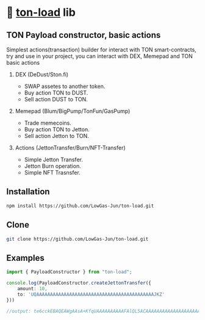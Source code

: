# 💎 [ton-load](https://github.com/LowGas-Jun/ton-load) lib

## TON Payload constructor, basic actions
Simplest actions(transaction) builder for interact with TON smart-contracts, try and use in your project, you can interact with DEX, Memepad and TON basic actions

1. DEX (DeDust/Ston.fi)
    - SWAP assetes to another token.
    - Buy action TON to DUST.
    - Sell action DUST to TON.

2. Memepad (Blum/BigPump/TonFun/GasPump)
    - Trade memecoins.
    - Buy action TON to Jetton.
    - Sell action Jetton to TON.

3. Actions (JettonTransfer/Burn/NFT-Transfer)
    - Simple Jetton Transfer.
    - Jetton Burn operation.
    - Simple NFT Trasnsfer.

## Installation
```bash
npm install https://github.com/LowGas-Jun/ton-load.git
```

## Clone
```bash
git clone https://github.com/LowGas-Jun/ton-load.git
```

## Examples
```typescript
import { PayloadConstructor } from "ton-load";

console.log(PayloadConstructor.createJettonTransfer({
    amount: 10,
    to: 'UQAAAAAAAAAAAAAAAAAAAAAAAAAAAAAAAAAAAAAAAAAAAJKZ'
}))

//output: te6cckEBAQEAWgAAsA+KfqUAAAAAAAAAAFAlQL5ACAAAAAAAAAAAAAAAAAAAAAAAAAAAAAAAAAAAAAAAAAAAAQAAAAAAAAAAAAAAAAAAAAAAAAAAAAAAAAAAAAAAAAAAAAYPQkGCcNRE
```
